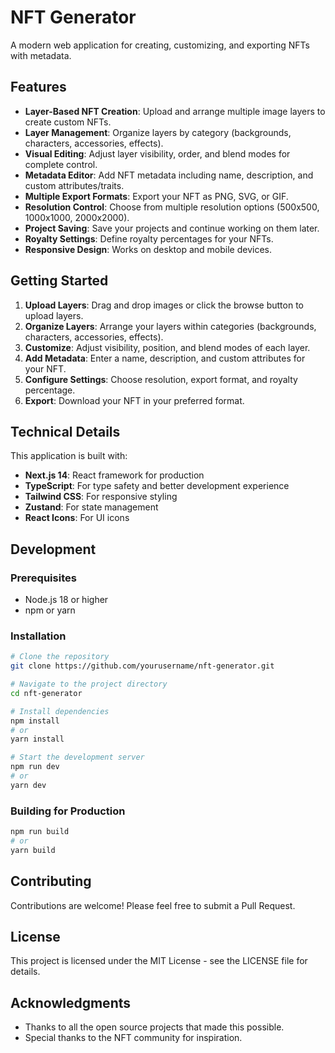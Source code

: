 # NFT Generator

A modern web application for creating, customizing, and exporting NFTs with metadata.

## Features

- **Layer-Based NFT Creation**: Upload and arrange multiple image layers to create custom NFTs.
- **Layer Management**: Organize layers by category (backgrounds, characters, accessories, effects).
- **Visual Editing**: Adjust layer visibility, order, and blend modes for complete control.
- **Metadata Editor**: Add NFT metadata including name, description, and custom attributes/traits.
- **Multiple Export Formats**: Export your NFT as PNG, SVG, or GIF.
- **Resolution Control**: Choose from multiple resolution options (500x500, 1000x1000, 2000x2000).
- **Project Saving**: Save your projects and continue working on them later.
- **Royalty Settings**: Define royalty percentages for your NFTs.
- **Responsive Design**: Works on desktop and mobile devices.

## Getting Started

1. **Upload Layers**: Drag and drop images or click the browse button to upload layers.
2. **Organize Layers**: Arrange your layers within categories (backgrounds, characters, accessories, effects).
3. **Customize**: Adjust visibility, position, and blend modes of each layer.
4. **Add Metadata**: Enter a name, description, and custom attributes for your NFT.
5. **Configure Settings**: Choose resolution, export format, and royalty percentage.
6. **Export**: Download your NFT in your preferred format.

## Technical Details

This application is built with:

- **Next.js 14**: React framework for production
- **TypeScript**: For type safety and better development experience
- **Tailwind CSS**: For responsive styling
- **Zustand**: For state management
- **React Icons**: For UI icons

## Development

### Prerequisites

- Node.js 18 or higher
- npm or yarn

### Installation

```bash
# Clone the repository
git clone https://github.com/yourusername/nft-generator.git

# Navigate to the project directory
cd nft-generator

# Install dependencies
npm install
# or
yarn install

# Start the development server
npm run dev
# or
yarn dev
```

### Building for Production

```bash
npm run build
# or
yarn build
```

## Contributing

Contributions are welcome! Please feel free to submit a Pull Request.

## License

This project is licensed under the MIT License - see the LICENSE file for details.

## Acknowledgments

- Thanks to all the open source projects that made this possible.
- Special thanks to the NFT community for inspiration.
